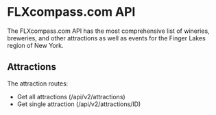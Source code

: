 # FLXcompass.com API
The FLXcompass.com API has the most comprehensive list of wineries, breweries, and other attractions as well as events for the Finger Lakes region of New York.

## Attractions
The attraction routes:
- Get all attractions (/api/v2/attractions)
- Get single attraction (/api/v2/attractions/ID)